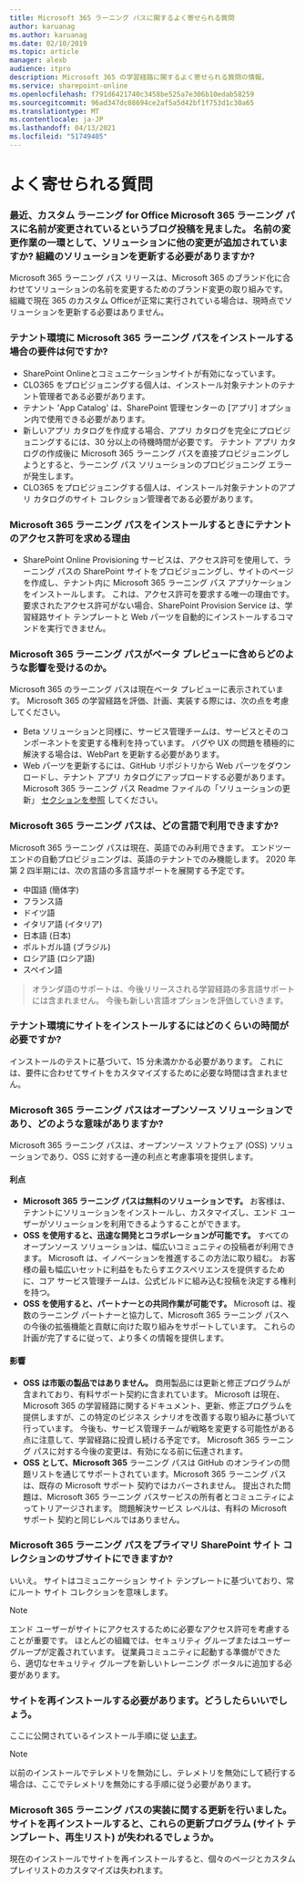 ```yaml
---
title: Microsoft 365 ラーニング パスに関するよく寄せられる質問
author: karuanag
ms.author: karuanag
ms.date: 02/10/2019
ms.topic: article
manager: alexb
audience: itpro
description: Microsoft 365 の学習経路に関するよく寄せられる質問の情報。
ms.service: sharepoint-online
ms.openlocfilehash: f791d6421740c3458be525a7e306b10edab58259
ms.sourcegitcommit: 96ad347dc08694ce2af5a5d42bf1f753d1c30a65
ms.translationtype: MT
ms.contentlocale: ja-JP
ms.lasthandoff: 04/13/2021
ms.locfileid: "51749405"
---
```

# <a name="frequently-asked-questions"></a>よく寄せられる質問

### <a name="i-recently-saw-a-blog-post-that-custom-learning-for-office-365-is-being-renamed-to-microsoft-365-learning-pathways-are-there-other-changes-being-added-to-the-solution-as-part-of-the-renaming-effort-should-i-update-the-solution-in-my-organization"></a>最近、カスタム ラーニング for Office Microsoft 365 ラーニング パスに名前が変更されているというブログ投稿を見ました。 名前の変更作業の一環として、ソリューションに他の変更が追加されていますか? 組織のソリューションを更新する必要がありますか?

Microsoft 365 ラーニング パス リリースは、Microsoft 365 のブランド化に合わせてソリューションの名前を変更するためのブランド変更の取り組みです。 組織で現在 365 のカスタム Officeが正常に実行されている場合は、現時点でソリューションを更新する必要はありません。  

### <a name="what-are-the-requirements-for-installing-microsoft-365-learning-pathways-into-my-tenant-environment"></a>テナント環境に Microsoft 365 ラーニング パスをインストールする場合の要件は何ですか?

- SharePoint Onlineとコミュニケーションサイトが有効になっています。
- CLO365 をプロビジョニングする個人は、インストール対象テナントのテナント管理者である必要があります。
- テナント 'App Catalog' は、SharePoint 管理センターの [アプリ] オプション内で使用できる必要があります。
- 新しいアプリ カタログを作成する場合、アプリ カタログを完全にプロビジョニングするには、30 分以上の待機時間が必要です。 テナント アプリ カタログの作成後に Microsoft 365 ラーニング パスを直接プロビジョニングしようとすると、ラーニング パス ソリューションのプロビジョニング エラーが発生します。 
- CLO365 をプロビジョニングする個人は、インストール対象テナントのアプリ カタログのサイト コレクション管理者である必要があります。

### <a name="why-is-microsoft-asking-for-tenant-permissions-when-installing-microsoft-365-learning-pathways"></a>Microsoft 365 ラーニング パスをインストールするときにテナントのアクセス許可を求める理由 

- SharePoint Online Provisioning サービスは、アクセス許可を使用して、ラーニング パスの SharePoint サイトをプロビジョニングし、サイトのページを作成し、テナント内に Microsoft 365 ラーニング パス アプリケーションをインストールします。 これは、アクセス許可を要求する唯一の理由です。 要求されたアクセス許可がない場合、SharePoint Provision Service は、学習経路サイト テンプレートと Web パーツを自動的にインストールするコマンドを実行できません。 

### <a name="what-are-the-implications-of-microsoft-365-learning-pathways-being-in-a-beta-preview"></a>Microsoft 365 ラーニング パスがベータ プレビューに含めらどのような影響を受けるのか。 

Microsoft 365 のラーニング パスは現在ベータ プレビューに表示されています。 Microsoft 365 の学習経路を評価、計画、実装する際には、次の点を考慮してください。

- Beta ソリューションと同様に、サービス管理チームは、サービスとそのコンポーネントを変更する権利を持っています。 バグや UX の問題を積極的に解決する場合は、WebPart を更新する必要があります。
- Web パーツを更新するには、GitHub リポジトリから Web パーツをダウンロードし、テナント アプリ カタログにアップロードする必要があります。 Microsoft 365 ラーニング パス Readme ファイルの「ソリューションの更新」 [セクションを参照](https://github.com/pnp/custom-learning-office-365/blob/master/README.md) してください。 

### <a name="what-languages-is-microsoft-365-learning-pathways-available-in"></a>Microsoft 365 ラーニング パスは、どの言語で利用できますか?

Microsoft 365 ラーニング パスは現在、英語でのみ利用できます。 エンドツーエンドの自動プロビジョニングは、英語のテナントでのみ機能します。 2020 年第 2 四半期には、次の言語の多言語サポートを展開する予定です。 

- 中国語 (簡体字) 
- フランス語  
- ドイツ語 
- イタリア語 (イタリア) 
- 日本語 (日本)  
- ポルトガル語 (ブラジル) 
- ロシア語 (ロシア語)  
- スペイン語 

> オランダ語のサポートは、今後リリースされる学習経路の多言語サポートには含まれません。 今後も新しい言語オプションを評価していきます。

### <a name="how-long-will-it-take-to-install-the-site-in-our-tenant-environment"></a>テナント環境にサイトをインストールするにはどのくらいの時間が必要ですか?

インストールのテストに基づいて、15 分未満かかる必要があります。 これには、要件に合わせてサイトをカスタマイズするために必要な時間は含まれません。

### <a name="is-microsoft-365-learning-pathways-an-open-source-solution-and-what-are-the-implications"></a>Microsoft 365 ラーニング パスはオープンソース ソリューションであり、どのような意味がありますか?

Microsoft 365 ラーニング パスは、オープンソース ソフトウェア (OSS) ソリューションであり、OSS に対する一連の利点と考慮事項を提供します。

#### <a name="benefits"></a>利点 
- **Microsoft 365 ラーニング パスは無料のソリューションです。** お客様は、テナントにソリューションをインストールし、カスタマイズし、エンド ユーザーがソリューションを利用できるようすることができます。
- **OSS を使用すると、迅速な開発とコラボレーションが可能です。**  すべてのオープンソース ソリューションは、幅広いコミュニティの投稿者が利用できます。  Microsoft は、イノベーションを推進するこの方法に取り組む。  お客様の最も幅広いセットに利益をもたらすエクスペリエンスを提供するために、コア サービス管理チームは、公式ビルドに組み込む投稿を決定する権利を持つ。  
- **OSS を使用すると、パートナーとの共同作業が可能です。** Microsoft は、複数のラーニング パートナーと協力して、Microsoft 365 ラーニング パスへの今後の拡張機能と貢献に向けた取り組みをサポートしています。 これらの計画が完了するに従って、より多くの情報を提供します。 
    
#### <a name="implications"></a>影響
- **OSS は市販の製品ではありません。** 商用製品には更新と修正プログラムが含まれており、有料サポート契約に含まれています。 Microsoft は現在、Microsoft 365 の学習経路に関するドキュメント、更新、修正プログラムを提供しますが、この特定のビジネス シナリオを改善する取り組みに基づいて行っています。 今後も、サービス管理チームが戦略を変更する可能性がある点に注意して、学習経路に投資し続ける予定です。 Microsoft 365 ラーニング パスに対する今後の変更は、有効になる前に伝達されます。 
- **OSS として、Microsoft 365** ラーニング パスは GitHub のオンラインの問題リストを通じてサポートされています。Microsoft 365 ラーニング パスは、既存の Microsoft サポート 契約ではカバーされません。 提出された問題は、Microsoft 365 ラーニング パスサービスの所有者とコミュニティによってトリアージされます。 問題解決サービス レベルは、有料の Microsoft サポート 契約と同じレベルではありません。  

### <a name="can-we-make-the-microsoft-365-learning-pathways-a-subsite-of-our-primary-sharepoint-site-collection"></a>Microsoft 365 ラーニング パスをプライマリ SharePoint サイト コレクションのサブサイトにできますか?

いいえ。 サイトはコミュニケーション サイト テンプレートに基づいており、常にルート サイト コレクションを意味します。

> [!NOTE]
> エンド ユーザーがサイトにアクセスするために必要なアクセス許可を考慮することが重要です。 ほとんどの組織では、セキュリティ グループまたはユーザー グループが定義されています。 従業員コミュニティに起動する準備ができたら、適切なセキュリティ グループを新しいトレーニング ポータルに追加する必要があります。

### <a name="i-need-to-reinstall-the-site-what-should-i-do"></a>サイトを再インストールする必要があります。どうしたらいいでしょう。

ここに公開されているインストール手順に従 [います](custom_provision.md)。

> [!NOTE]
> 以前のインストールでテレメトリを無効にし、テレメトリを無効にして続行する場合は、ここでテレメトリを無効にする手順に従う必要があります。

### <a name="we-made-updates-to-our-implementation-of-microsoft-365-learning-pathways-will-we-lose-these-updates-made-to-site-template-playlists-if-we-reinstall-the-site"></a>Microsoft 365 ラーニング パスの実装に関する更新を行いました。 サイトを再インストールすると、これらの更新プログラム (サイト テンプレート、再生リスト) が失われるでしょうか。

現在のインストールでサイトを再インストールすると、個々のページとカスタム プレイリストのカスタマイズは失われます。  
